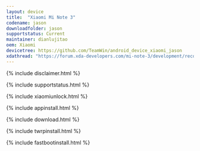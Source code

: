```yaml
---
layout: device
title:  "Xiaomi Mi Note 3"
codename: jason
downloadfolder: jason
supportstatus: Current
maintainer: dianlujitao
oem: Xiaomi
devicetree: https://github.com/TeamWin/android_device_xiaomi_jason
xdathread: "https://forum.xda-developers.com/mi-note-3/development/recovery-unofficial-twrp-3-0-3-0-touch-t3716806"
---
```


{% include disclaimer.html %}

{% include supportstatus.html %}

{% include xiaomiunlock.html %}

{% include appinstall.html %}

{% include download.html %}

{% include twrpinstall.html %}

{% include fastbootinstall.html %}
